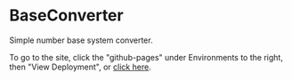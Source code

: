 # BaseConverter

Simple number base system converter. 

To go to the site, click the "github-pages" under Environments to the right, then "View Deployment", or [click here](https://yellowly.github.io/BaseConverter/).
